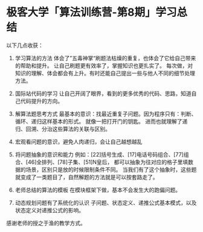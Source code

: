 # 极客大学「算法训练营-第8期」学习总结

以下几点收获：

1. 学习算法的方法
体会了”五毒神掌“刷题法枯燥的重复，也体会了它给自己带来的帮助和提升。
让自己刷题更有效率了，掌握知识也更扎实了。
每次做，对知识的理解、体会都会有上升。有时还能自己提出一些与他人不同的细节处理方法。

2. 国际站代码的学习
让自己开阔了眼界，看到的更多优秀的代码、思路，知道自己代码提升的方向。

3. 解算法题思考方式
最基本的意识：找最近重复子问题。因为程序只有：判断、循环、递归这样基本的形式。
就像一把打开门的钥匙。
进而也就理解了递归、回溯、分治这些算法的关联与区别。


4. 宏观看问题的意识，避免人肉递归，会让自己越想越乱

5. 将问题抽象的意识和能力
例如：[22]括号生成、[17]电话号码组合、[77]组合、[46]全排列、[78]子集、[51]N皇后，
都可以抽象为往对应的格子里填数据的场景，区别只是放的时候限制条件不同。
当我们有了这个抽象时，这些题就变成了一类题目了，自然解题的方法就是可以按套路走了。

6. 老师总结的算法的模板
在模块框架下做，基本不会发生大的跑偏问题。

7. 动态规划问题有了系统化的认识
子问题、状态定义、递推公式基本模式，以及状态定义对递推公式的影响。


感谢老师的授之于渔的教学方式。

